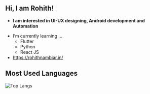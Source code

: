 ## Hi, I am Rohith!

* **I am interested in UI-UX designing, Android development and Automation**
- I’m currently learning ...
  - Flutter
  - Python
  - React JS
- https://rohithnambiar.in/


## Most Used Languages
![Top Langs](https://github-readme-stats.vercel.app/api/top-langs/?username=Rohith-JN&layout=compact)
